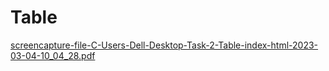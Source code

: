 # Table



[screencapture-file-C-Users-Dell-Desktop-Task-2-Table-index-html-2023-03-04-10_04_28.pdf](https://github.com/YashMParmar/Table/files/10890789/screencapture-file-C-Users-Dell-Desktop-Task-2-Table-index-html-2023-03-04-10_04_28.pdf)
